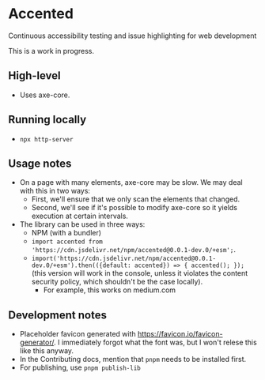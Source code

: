 # Accented

Continuous accessibility testing and issue highlighting for web development

This is a work in progress.

## High-level

* Uses axe-core.

## Running locally

* `npx http-server`

## Usage notes

* On a page with many elements, axe-core may be slow. We may deal with this in two ways:
  * First, we'll ensure that we only scan the elements that changed.
  * Second, we'll see if it's possible to modify axe-core so it yields execution at certain intervals.
* The library can be used in three ways:
  * NPM (with a bundler)
  * `import accented from 'https://cdn.jsdelivr.net/npm/accented@0.0.1-dev.0/+esm';`.
  * `import('https://cdn.jsdelivr.net/npm/accented@0.0.1-dev.0/+esm').then(({default: accented}) => { accented(); });` (this version will work in the console, unless it violates the content security policy, which shouldn't be the case locally).
    * For example, this works on medium.com

## Development notes

* Placeholder favicon generated with https://favicon.io/favicon-generator/. I immediately forgot what the font was, but I won't relese this like this anyway.
* In the Contributing docs, mention that `pnpm` needs to be installed first.
* For publishing, use `pnpm publish-lib`

